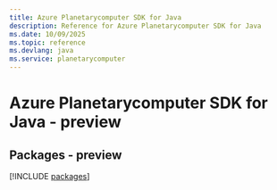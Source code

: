```yaml
---
title: Azure Planetarycomputer SDK for Java
description: Reference for Azure Planetarycomputer SDK for Java
ms.date: 10/09/2025
ms.topic: reference
ms.devlang: java
ms.service: planetarycomputer
---
```

# Azure Planetarycomputer SDK for Java - preview
## Packages - preview
[!INCLUDE [packages](planetarycomputer-index.md)]